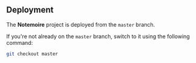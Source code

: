 ## Deployment

The **Notemoire** project is deployed from the `master` branch.

If you're not already on the `master` branch, switch to it using the following command:

```bash
git checkout master
